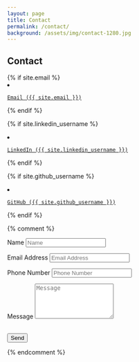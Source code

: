 ```yaml
---
layout: page
title: Contact
permalink: /contact/
background: /assets/img/contact-1280.jpg
---
```

<h2>Contact</h2>
{% if site.email %}
<li class="list-inline-item">
  <a href="mailto:{{ site.email }}">
    <span class="fa-stack fa-lg">
      <i class="fa fa-circle fa-stack-2x"></i>
      <i class="fa fa-email fa-stack-1x fa-inverse"></i>
    </span>

    Email ({{ site.email }})
  </a>
</li>
{% endif %}

{% if site.linkedin_username %}
<li class="list-inline-item">
  <a href="https://www.linkedin.com/in/{{ site.linkedin_username }}">
    <span class="fa-stack fa-lg">
      <i class="fa fa-circle fa-stack-2x"></i>
      <i class="fa fa-linkedin fa-stack-1x fa-inverse"></i>
    </span>

    LinkedIn ({{ site.linkedin_username }})
  </a>
</li>
{% endif %}

{% if site.github_username %}
<li class="list-inline-item">
  <a href="https://github.com/{{ site.github_username }}">
    <span class="fa-stack fa-lg">
      <i class="fa fa-circle fa-stack-2x"></i>
      <i class="fa fa-github fa-stack-1x fa-inverse"></i>
    </span>

    GitHub ({{ site.github_username }})
  </a>
</li>
{% endif %}

{% comment %}
<form name="sentMessage" id="contactForm" novalidate>
  <div class="control-group">
    <div class="form-group floating-label-form-group controls">
      <label>Name</label>
      <input type="text" class="form-control" placeholder="Name" id="name" required data-validation-required-message="Please enter your name.">
      <p class="help-block text-danger"></p>
    </div>
  </div>
  <div class="control-group">
    <div class="form-group floating-label-form-group controls">
      <label>Email Address</label>
      <input type="email" class="form-control" placeholder="Email Address" id="email" required data-validation-required-message="Please enter your email address.">
      <p class="help-block text-danger"></p>
    </div>
  </div>
  <div class="control-group">
    <div class="form-group col-xs-12 floating-label-form-group controls">
      <label>Phone Number</label>
      <input type="tel" class="form-control" placeholder="Phone Number" id="phone" required data-validation-required-message="Please enter your phone number.">
      <p class="help-block text-danger"></p>
    </div>
  </div>
  <div class="control-group">
    <div class="form-group floating-label-form-group controls">
      <label>Message</label>
      <textarea rows="5" class="form-control" placeholder="Message" id="message" required data-validation-required-message="Please enter a message."></textarea>
      <p class="help-block text-danger"></p>
    </div>
  </div>
  <br>
  <div id="success"></div>
  <div class="form-group">
    <button type="submit" class="btn btn-primary" id="sendMessageButton">Send</button>
  </div>
</form>
{% endcomment %}